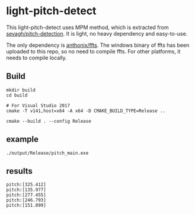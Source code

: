 # light-pitch-detect

This light-pitch-detect uses MPM method, which is extracted from [sevagh/pitch-detection](https://github.com/sevagh/pitch-detection).
It is light, no heavy dependency and easy-to-use.

The only dependency is [anthonix/ffts](https://github.com/anthonix/ffts). The windows binary of ffts has been uploaded to this repo,
so no need to compile ffts. For other platforms, it needs to compile locally.

## Build
```
mkdir build
cd build

# For Visual Studio 2017 
cmake -T v141,host=x64 -A x64 -D CMAKE_BUILD_TYPE=Release ..

cmake --build . --config Release
```

## example
```
./output/Release/pitch_main.exe
```

## results
```
pitch:[325.412]
pitch:[135.977]
pitch:[277.455]
pitch:[246.793]
pitch:[151.899]

```
